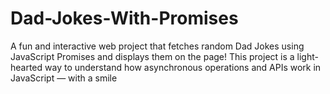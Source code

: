 # Dad-Jokes-With-Promises
A fun and interactive web project that fetches random Dad Jokes using JavaScript Promises and displays them on the page! This project is a light-hearted way to understand how asynchronous operations and APIs work in JavaScript — with a smile
